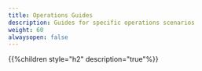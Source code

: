 ```yaml
---
title: Operations Guides
description: Guides for specific operations scenarios
weight: 60
alwaysopen: false
---
```


{{%children style="h2" description="true"%}}
